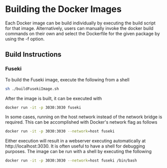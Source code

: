 # Building the Docker Images

Each Docker image can be build individually by executing the build script for that image. Alternatively, users can manually invoke the docker build commands on their own and select the Dockerfile for the given package by using the -f option.

## Build Instructions

### Fuseki

To build the Fuseki image, execute the following from a shell

```bash
sh ./buildFusekiImage.sh
```

After the image is built, it can be executed with 

```bash
docker run -it -p 3030:3030 fuseki
```

In some cases, running on the host network instead of the network bridge is required. This can be accomplished with Docker's network flag as follows

```bash
docker run -it -p 3030:3030 --network=host fuseki
```

Either execution will result in a webserver executing automatically at http://localhost:3030. It is often useful to have a shell for debugging purposes. The image can be run with a shell by executing the following

```bash
docker run -it -p 3030:3030 --network=host fuseki /bin/bash
```
